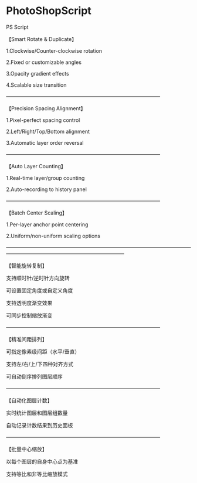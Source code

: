 # PhotoShopScript
PS Script 

【Smart Rotate & Duplicate】

1.Clockwise/Counter-clockwise rotation

2.Fixed or customizable angles

3.Opacity gradient effects

4.Scalable size transition

——————————————————————————————

【Precision Spacing Alignment】

1.Pixel-perfect spacing control

2.Left/Right/Top/Bottom alignment

3.Automatic layer order reversal

——————————————————————————————

【Auto Layer Counting】

1.Real-time layer/group counting

2.Auto-recording to history panel

——————————————————————————————

【Batch Center Scaling】

1.Per-layer anchor point centering

2.Uniform/non-uniform scaling options

———————————————————————————————————————————————————————————

【智能旋转复制】

支持顺时针/逆时针方向旋转

可设置固定角度或自定义角度

支持透明度渐变效果

可同步控制缩放渐变

——————————————————————————————

【精准间距排列】

可指定像素级间距（水平/垂直）

支持左/右/上/下四种对齐方式

可自动倒序排列图层顺序

——————————————————————————————

【自动化图层计数】

实时统计图层和图层组数量

自动记录计数结果到历史面板

——————————————————————————————

【批量中心缩放】

以每个图层的自身中心点为基准

支持等比和非等比缩放模式

